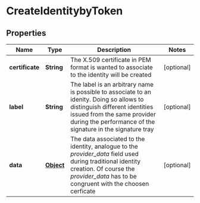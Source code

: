 

# CreateIdentitybyToken

## Properties

Name | Type | Description | Notes
------------ | ------------- | ------------- | -------------
**certificate** | **String** | The X.509 certificate in PEM format is wanted to associate to the identity will be created |  [optional]
**label** | **String** | The label is an arbitrary name is possible to associate to an idenity. Doing so allows to distinguish different identities issued from the same provider during the performance of the signature in the signature tray |  [optional]
**data** | [**Object**](.md) | The data associated to the identity, analogue to the _provider_data_ field used during traditional identity creation. Of course the _provider_data_ has to be congruent with the choosen cerficate  |  [optional]



